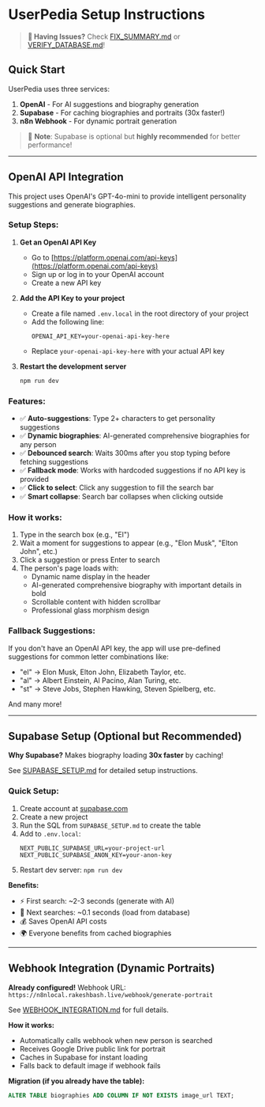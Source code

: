 # UserPedia Setup Instructions

> **📌 Having Issues?** Check [FIX_SUMMARY.md](FIX_SUMMARY.md) or [VERIFY_DATABASE.md](VERIFY_DATABASE.md)!

## Quick Start

UserPedia uses three services:
1. **OpenAI** - For AI suggestions and biography generation
2. **Supabase** - For caching biographies and portraits (30x faster!)
3. **n8n Webhook** - For dynamic portrait generation

> 📝 **Note**: Supabase is optional but **highly recommended** for better performance!

---

## OpenAI API Integration

This project uses OpenAI's GPT-4o-mini to provide intelligent personality suggestions and generate biographies.

### Setup Steps:

1. **Get an OpenAI API Key**
   - Go to [https://platform.openai.com/api-keys](https://platform.openai.com/api-keys)
   - Sign up or log in to your OpenAI account
   - Create a new API key

2. **Add the API Key to your project**
   - Create a file named `.env.local` in the root directory of your project
   - Add the following line:
     ```
     OPENAI_API_KEY=your-openai-api-key-here
     ```
   - Replace `your-openai-api-key-here` with your actual API key

3. **Restart the development server**
   ```bash
   npm run dev
   ```

### Features:

- ✅ **Auto-suggestions**: Type 2+ characters to get personality suggestions
- ✅ **Dynamic biographies**: AI-generated comprehensive biographies for any person
- ✅ **Debounced search**: Waits 300ms after you stop typing before fetching suggestions
- ✅ **Fallback mode**: Works with hardcoded suggestions if no API key is provided
- ✅ **Click to select**: Click any suggestion to fill the search bar
- ✅ **Smart collapse**: Search bar collapses when clicking outside

### How it works:

1. Type in the search box (e.g., "El")
2. Wait a moment for suggestions to appear (e.g., "Elon Musk", "Elton John", etc.)
3. Click a suggestion or press Enter to search
4. The person's page loads with:
   - Dynamic name display in the header
   - AI-generated comprehensive biography with important details in bold
   - Scrollable content with hidden scrollbar
   - Professional glass morphism design

### Fallback Suggestions:

If you don't have an OpenAI API key, the app will use pre-defined suggestions for common letter combinations like:
- "el" → Elon Musk, Elton John, Elizabeth Taylor, etc.
- "al" → Albert Einstein, Al Pacino, Alan Turing, etc.
- "st" → Steve Jobs, Stephen Hawking, Steven Spielberg, etc.

And many more!

---

## Supabase Setup (Optional but Recommended)

**Why Supabase?** Makes biography loading **30x faster** by caching!

See [SUPABASE_SETUP.md](./SUPABASE_SETUP.md) for detailed setup instructions.

### Quick Setup:

1. Create account at [supabase.com](https://supabase.com)
2. Create a new project
3. Run the SQL from `SUPABASE_SETUP.md` to create the table
4. Add to `.env.local`:
   ```
   NEXT_PUBLIC_SUPABASE_URL=your-project-url
   NEXT_PUBLIC_SUPABASE_ANON_KEY=your-anon-key
   ```
5. Restart dev server: `npm run dev`

**Benefits:**
- ⚡ First search: ~2-3 seconds (generate with AI)
- 🚀 Next searches: ~0.1 seconds (load from database)
- 💰 Saves OpenAI API costs
- 🌍 Everyone benefits from cached biographies

---

## Webhook Integration (Dynamic Portraits)

**Already configured!** Webhook URL: `https://n8nlocal.rakeshbash.live/webhook/generate-portrait`

See [WEBHOOK_INTEGRATION.md](./WEBHOOK_INTEGRATION.md) for full details.

**How it works:**
- Automatically calls webhook when new person is searched
- Receives Google Drive public link for portrait
- Caches in Supabase for instant loading
- Falls back to default image if webhook fails

**Migration (if you already have the table):**
```sql
ALTER TABLE biographies ADD COLUMN IF NOT EXISTS image_url TEXT;
```

